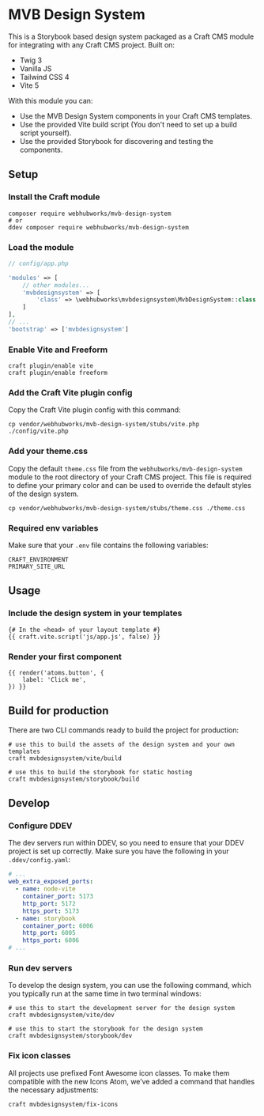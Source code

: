 # MVB Design System

This is a Storybook based design system packaged as a Craft CMS module for integrating with any Craft CMS project. Built on:

- Twig 3
- Vanilla JS
- Tailwind CSS 4
- Vite 5

With this module you can:
- Use the MVB Design System components in your Craft CMS templates.
- Use the provided Vite build script (You don't need to set up a build script yourself).
- Use the provided Storybook for discovering and testing the components.

## Setup

### Install the Craft module
```shell
composer require webhubworks/mvb-design-system
# or
ddev composer require webhubworks/mvb-design-system
```

### Load the module
```php
// config/app.php

'modules' => [
    // other modules...
    'mvbdesignsystem' => [
        'class' => \webhubworks\mvbdesignsystem\MvbDesignSystem::class
    ]
],
// ...
'bootstrap' => ['mvbdesignsystem']
```

### Enable Vite and Freeform
```shell
craft plugin/enable vite
craft plugin/enable freeform
```

### Add the Craft Vite plugin config
Copy the Craft Vite plugin config with this command:
```shell
cp vendor/webhubworks/mvb-design-system/stubs/vite.php ./config/vite.php
```

### Add your theme.css
Copy the default `theme.css` file from the `webhubworks/mvb-design-system` module to the root directory of your Craft CMS project. This file is required to define your primary color and can be used to override the default styles of the design system.

```shell
cp vendor/webhubworks/mvb-design-system/stubs/theme.css ./theme.css
```

### Required env variables
Make sure that your `.env` file contains the following variables:

```dotenv
CRAFT_ENVIRONMENT
PRIMARY_SITE_URL
```

## Usage
### Include the design system in your templates
```twig
{# In the <head> of your layout template #}
{{ craft.vite.script('js/app.js', false) }}
```

### Render your first component
```twig
{{ render('atoms.button', {
    label: 'Click me',
}) }}
```

## Build for production
There are two CLI commands ready to build the project for production:
```shell
# use this to build the assets of the design system and your own templates
craft mvbdesignsystem/vite/build

# use this to build the storybook for static hosting
craft mvbdesignsystem/storybook/build
```

## Develop

### Configure DDEV
The dev servers run within DDEV, so you need to ensure that your DDEV project is set up correctly. Make sure you have the following in your `.ddev/config.yaml`:

```yaml
# ...
web_extra_exposed_ports:
  - name: node-vite
    container_port: 5173
    http_port: 5172
    https_port: 5173
  - name: storybook
    container_port: 6006
    http_port: 6005
    https_port: 6006
# ...
```

### Run dev servers
To develop the design system, you can use the following command, which you typically run at the same time in two terminal windows:
```shell
# use this to start the development server for the design system
craft mvbdesignsystem/vite/dev

# use this to start the storybook for the design system
craft mvbdesignsystem/storybook/dev
```


### Fix icon classes
All projects use prefixed Font Awesome icon classes. To make them compatible with the new Icons Atom, we’ve added a command that handles the necessary adjustments:

```shell
craft mvbdesignsystem/fix-icons
```